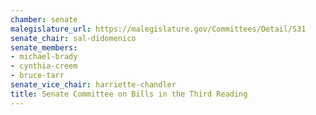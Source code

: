 ```yaml
---
chamber: senate
malegislature_url: https://malegislature.gov/Committees/Detail/S31
senate_chair: sal-didomenico
senate_members:
- michael-brady
- cynthia-creem
- bruce-tarr
senate_vice_chair: harriette-chandler
title: Senate Committee on Bills in the Third Reading
---
```

